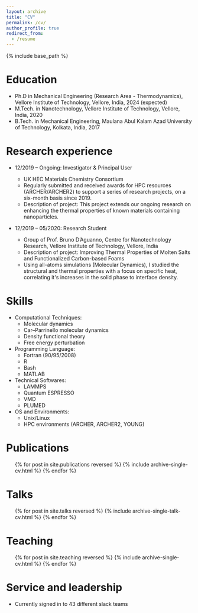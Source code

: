 ```yaml
---
layout: archive
title: "CV"
permalink: /cv/
author_profile: true
redirect_from:
  - /resume
---
```


{% include base_path %}

Education
======
* Ph.D in Mechanical Engineering (Research Area - Thermodynamics), Vellore Institute of Technology, Vellore, India, 2024 (expected)
* M.Tech. in Nanotechnology, Vellore Institute of Technology, Vellore, India, 2020
* B.Tech. in Mechanical Engineering, Maulana Abul Kalam Azad University of Technology, Kolkata, India, 2017

Research experience
======
* 12/2019 – Ongoing: Investigator & Principal User
  * UK HEC Materials Chemistry Consortium
  * Regularly submitted and received awards for HPC resources (ARCHER/ARCHER2) to support a series of research projects, on a six-month basis since 2019.
  * Description of project: This project extends our ongoing research on enhancing the thermal properties of known materials containing nanoparticles.

* 12/2019 – 05/2020: Research Student
  * Group of Prof. Bruno D’Aguanno, Centre for Nanotechnology Research, Vellore Institute of Technology, Vellore, India
  * Description of project: Improving Thermal Properties of Molten Salts and Functionalized Carbon-based Foams
  * Using all-atoms simulations (Molecular Dynamics), I studied the structural and thermal properties with a focus on specific heat, correlating it's increases in the solid phase to interface density.
  
Skills
======
* Computational Techniques:
  * Molecular dynamics
  * Car–Parrinello molecular dynamics
  * Density functional theory
  * Free energy perturbation
* Programming Language:
  * Fortran (90/95/2008)
  * R
  * Bash
  * MATLAB
* Technical Softwares:
  * LAMMPS
  * Quantum ESPRESSO
  * VMD
  * PLUMED
* OS and Environments:
  * Unix/Linux
  * HPC environments (ARCHER, ARCHER2, YOUNG)

Publications
======
  <ul>{% for post in site.publications reversed %}
    {% include archive-single-cv.html %}
  {% endfor %}</ul>
  
Talks
======
  <ul>{% for post in site.talks reversed %}
    {% include archive-single-talk-cv.html  %}
  {% endfor %}</ul>
  
Teaching
======
  <ul>{% for post in site.teaching reversed %}
    {% include archive-single-cv.html %}
  {% endfor %}</ul>
  
Service and leadership
======
* Currently signed in to 43 different slack teams
